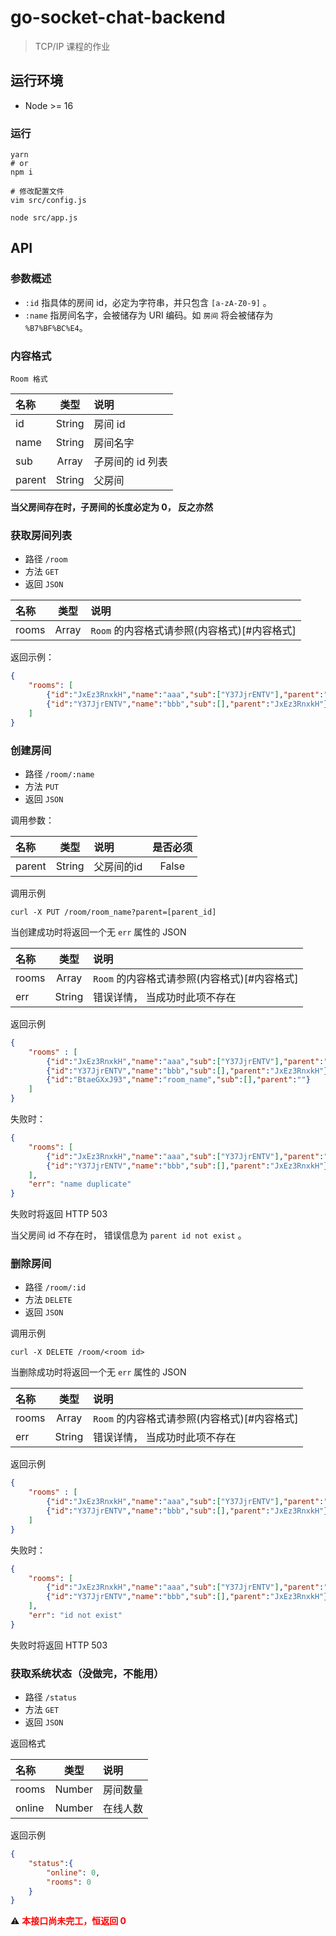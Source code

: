# go-socket-chat-backend
> TCP/IP 课程的作业

## 运行环境

- Node >= 16

### 运行

```shell
yarn
# or
npm i

# 修改配置文件
vim src/config.js

node src/app.js
```

## API

### 参数概述

- `:id` 指具体的房间 id，必定为字符串，并只包含 `[a-zA-Z0-9]` 。
- `:name` 指房间名字，会被储存为 URI 编码。如 `房间` 将会被储存为 `%B7%BF%BC%E4`。

### 内容格式

`Room 格式`

| 名称     |      类型       | 说明         |
|:-------|:-------------:|:-----------|
| id     |    String     | 房间 id      |
| name   |    String     | 房间名字       |
| sub    | Array<String> | 子房间的 id 列表 |
| parent |    String     | 父房间        |

**当父房间存在时，子房间的长度必定为 0， 反之亦然**

### 获取房间列表

- 路径 `/room`
- 方法 `GET`
- 返回 `JSON`

| 名称    |     类型      | 说明                           |
|:------|:-----------:|:-----------------------------|
| rooms | Array<Room> | `Room` 的内容格式请参照(内容格式)[#内容格式] |

返回示例：

```json
{
    "rooms": [
        {"id":"JxEz3RnxkH","name":"aaa","sub":["Y37JjrENTV"],"parent":""},
        {"id":"Y37JjrENTV","name":"bbb","sub":[],"parent":"JxEz3RnxkH"}
    ]
}
```

### 创建房间

- 路径 `/room/:name`
- 方法 `PUT`
- 返回 `JSON`

调用参数：

| 名称     |   类型   | 说明              | 是否必须  |
|:-------|:------:|:----------------|:-----:|
| parent | String | 父房间的id          | False |


调用示例

`curl -X PUT /room/room_name?parent=[parent_id]`

当创建成功时将返回一个无 `err` 属性的 JSON

| 名称    |     类型      | 说明                           |
|:------|:-----------:|:-----------------------------|
| rooms | Array<Room> | `Room` 的内容格式请参照(内容格式)[#内容格式] |
| err   |   String    | 错误详情， 当成功时此项不存在              |

返回示例

```json
{
    "rooms" : [
        {"id":"JxEz3RnxkH","name":"aaa","sub":["Y37JjrENTV"],"parent":""},
        {"id":"Y37JjrENTV","name":"bbb","sub":[],"parent":"JxEz3RnxkH"},
        {"id":"BtaeGXxJ93","name":"room_name","sub":[],"parent":""}
    ]
}
```
失败时：

```json
{
    "rooms": [
        {"id":"JxEz3RnxkH","name":"aaa","sub":["Y37JjrENTV"],"parent":""},
        {"id":"Y37JjrENTV","name":"bbb","sub":[],"parent":"JxEz3RnxkH"}
    ],
    "err": "name duplicate"
}
```
失败时将返回 HTTP 503

当父房间 id 不存在时， 错误信息为 `parent id not exist` 。

### 删除房间

- 路径 `/room/:id`
- 方法 `DELETE`
- 返回 `JSON`

调用示例

`curl -X DELETE /room/<room id>`

当删除成功时将返回一个无 `err` 属性的 JSON

| 名称    |     类型      | 说明                           |
|:------|:-----------:|:-----------------------------|
| rooms | Array<Room> | `Room` 的内容格式请参照(内容格式)[#内容格式] |
| err   |   String    | 错误详情， 当成功时此项不存在              |

返回示例

```json
{
    "rooms" : [
        {"id":"JxEz3RnxkH","name":"aaa","sub":["Y37JjrENTV"],"parent":""},
        {"id":"Y37JjrENTV","name":"bbb","sub":[],"parent":"JxEz3RnxkH"}
    ]
}
```
失败时：

```json
{
    "rooms": [
        {"id":"JxEz3RnxkH","name":"aaa","sub":["Y37JjrENTV"],"parent":""},
        {"id":"Y37JjrENTV","name":"bbb","sub":[],"parent":"JxEz3RnxkH"}
    ],
    "err": "id not exist"
}
```
失败时将返回 HTTP 503

### 获取系统状态（没做完，不能用）

- 路径 `/status`
- 方法 `GET`
- 返回 `JSON`

返回格式

| 名称     |   类型   | 说明   |
|:-------|:------:|:-----|
| rooms  | Number | 房间数量 |
| online | Number | 在线人数 |

返回示例
```json
{
    "status":{
        "online": 0,
        "rooms": 0
    }
}
```

:warning: **<span style="color:red">本接口尚未完工，恒返回 0</span>**

